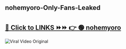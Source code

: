 
 ## nohemyoro-Only-Fans-Leaked

# <h2><a href="https://clipsfans.com/nohemyoro&ref=git">🔗 Click to LINKS ⏩⏩ 👉 🟢 nohemyoro </a></h2>

<a href="https://clipsfans.com/nohemyoro&ref=git" rel="nofollow" data-target="animated-image.originalLink"><img src="https://i.ibb.co.com/xMMVF88/686577567.gif" alt="Viral Video Original" style="max-width: 100%; display: inline-block;" data-target="animated-image.originalImage"></a>
